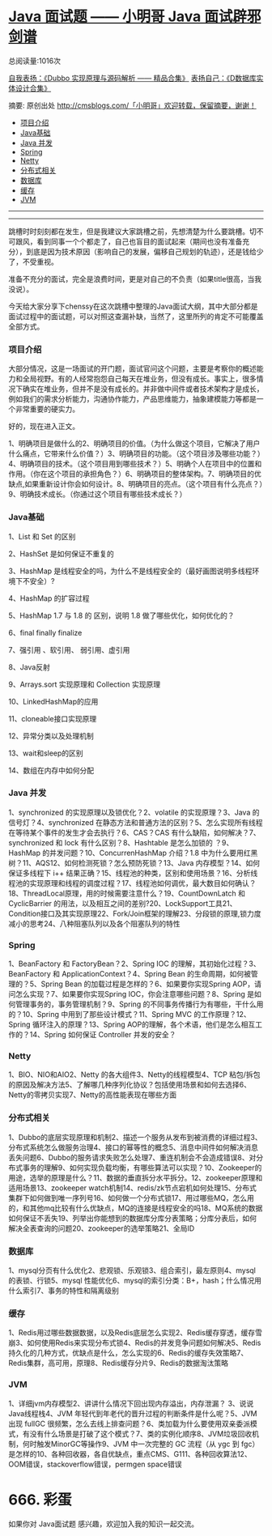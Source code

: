 # [Java 面试题 —— 小明哥 Java 面试辟邪剑谱](http://www.iocoder.cn/Interview/sike/)



 总阅读量:1016次

[自我表扬：《Dubbo 实现原理与源码解析 —— 精品合集》](http://www.iocoder.cn/Dubbo/good-collection/?title) 
[表扬自己：《D数据库实体设计合集》](http://www.iocoder.cn/Entity/good-collection/?title)

摘要: 原创出处 http://cmsblogs.com/「小明哥」欢迎转载，保留摘要，谢谢！

- [项目介绍](http://www.iocoder.cn/Interview/sike/)
- [Java基础](http://www.iocoder.cn/Interview/sike/)
- [Java 并发](http://www.iocoder.cn/Interview/sike/)
- [Spring](http://www.iocoder.cn/Interview/sike/)
- [Netty](http://www.iocoder.cn/Interview/sike/)
- [分布式相关](http://www.iocoder.cn/Interview/sike/)
- [数据库](http://www.iocoder.cn/Interview/sike/)
- [缓存](http://www.iocoder.cn/Interview/sike/)
- [JVM](http://www.iocoder.cn/Interview/sike/)

------

------

跳槽时时刻刻都在发生，但是我建议大家跳槽之前，先想清楚为什么要跳槽。切不可跟风，看到同事一个个都走了，自己也盲目的面试起来（期间也没有准备充分），到底是因为技术原因（影响自己的发展，偏移自己规划的轨迹），还是钱给少了，不受重视。

准备不充分的面试，完全是浪费时间，更是对自己的不负责（如果title很高，当我没说）。

今天给大家分享下chenssy在这次跳槽中整理的Java面试大纲，其中大部分都是面试过程中的面试题，可以对照这查漏补缺，当然了，这里所列的肯定不可能覆盖全部方式。

### 项目介绍

大部分情况，这是一场面试的开门题，面试官问这个问题，主要是考察你的概述能力和全局视野。有的人经常抱怨自己每天在堆业务，但没有成长。事实上，很多情况下确实在堆业务，但并不是没有成长的。并非做中间件或者技术架构才是成长，例如我们的需求分析能力，沟通协作能力，产品思维能力，抽象建模能力等都是一个非常重要的硬实力。

好的，现在进入正文。

1、明确项目是做什么的2、明确项目的价值。（为什么做这个项目，它解决了用户什么痛点，它带来什么价值？）3、明确项目的功能。（这个项目涉及哪些功能？）4、明确项目的技术。（这个项目用到哪些技术？）5、明确个人在项目中的位置和作用。（你在这个项目的承担角色？）6、明确项目的整体架构。7、明确项目的优缺点,如果重新设计你会如何设计。8、明确项目的亮点。（这个项目有什么亮点？）9、明确技术成长。（你通过这个项目有哪些技术成长？）

### Java基础

1、List 和 Set 的区别

2、HashSet 是如何保证不重复的

3、HashMap 是线程安全的吗，为什么不是线程安全的（最好画图说明多线程环境下不安全）?

4、HashMap 的扩容过程

5、HashMap 1.7 与 1.8 的 区别，说明 1.8 做了哪些优化，如何优化的？

6、final finally finalize

7、强引用 、软引用、 弱引用、虚引用

8、Java反射

9、Arrays.sort 实现原理和 Collection 实现原理

10、LinkedHashMap的应用

11、cloneable接口实现原理

12、异常分类以及处理机制

13、wait和sleep的区别

14、数组在内存中如何分配

### Java 并发

1、synchronized 的实现原理以及锁优化？2、volatile 的实现原理？3、Java 的信号灯？4、synchronized 在静态方法和普通方法的区别？5、怎么实现所有线程在等待某个事件的发生才会去执行？6、CAS？CAS 有什么缺陷，如何解决？7、synchronized 和 lock 有什么区别？8、Hashtable 是怎么加锁的 ？9、HashMap 的并发问题？10、ConcurrenHashMap 介绍？1.8 中为什么要用红黑树？11、AQS12、如何检测死锁？怎么预防死锁？13、Java 内存模型？14、如何保证多线程下 i++ 结果正确？15、线程池的种类，区别和使用场景？16、分析线程池的实现原理和线程的调度过程？17、线程池如何调优，最大数目如何确认？18、ThreadLocal原理，用的时候需要注意什么？19、CountDownLatch 和 CyclicBarrier 的用法，以及相互之间的差别?20、LockSupport工具21、Condition接口及其实现原理22、Fork/Join框架的理解23、分段锁的原理,锁力度减小的思考24、八种阻塞队列以及各个阻塞队列的特性

### Spring

1、BeanFactory 和 FactoryBean？2、Spring IOC 的理解，其初始化过程？3、BeanFactory 和 ApplicationContext？4、Spring Bean 的生命周期，如何被管理的？5、Spring Bean 的加载过程是怎样的？6、如果要你实现Spring AOP，请问怎么实现？7、如果要你实现Spring IOC，你会注意哪些问题？8、Spring 是如何管理事务的，事务管理机制？9、Spring 的不同事务传播行为有哪些，干什么用的？10、Spring 中用到了那些设计模式？11、Spring MVC 的工作原理？12、Spring 循环注入的原理？13、Spring AOP的理解，各个术语，他们是怎么相互工作的？14、Spring 如何保证 Controller 并发的安全？

### Netty

1、BIO、NIO和AIO2、Netty 的各大组件3、Netty的线程模型4、TCP 粘包/拆包的原因及解决方法5、了解哪几种序列化协议？包括使用场景和如何去选择6、Netty的零拷贝实现7、Netty的高性能表现在哪些方面

### 分布式相关

1、Dubbo的底层实现原理和机制2、描述一个服务从发布到被消费的详细过程3、分布式系统怎么做服务治理4、接口的幂等性的概念5、消息中间件如何解决消息丢失问题6、Dubbo的服务请求失败怎么处理7、重连机制会不会造成错误8、对分布式事务的理解9、如何实现负载均衡，有哪些算法可以实现？10、Zookeeper的用途，选举的原理是什么？11、数据的垂直拆分水平拆分。12、zookeeper原理和适用场景13、zookeeper watch机制14、redis/zk节点宕机如何处理15、分布式集群下如何做到唯一序列号16、如何做一个分布式锁17、用过哪些MQ，怎么用的，和其他mq比较有什么优缺点，MQ的连接是线程安全的吗18、MQ系统的数据如何保证不丢失19、列举出你能想到的数据库分库分表策略；分库分表后，如何解决全表查询的问题20、zookeeper的选举策略21、全局ID

### 数据库

1、mysql分页有什么优化2、悲观锁、乐观锁3、组合索引，最左原则4、mysql 的表锁、行锁5、mysql 性能优化6、mysql的索引分类：B+，hash；什么情况用什么索引7、事务的特性和隔离级别

### 缓存

1、Redis用过哪些数据数据，以及Redis底层怎么实现2、Redis缓存穿透，缓存雪崩3、如何使用Redis来实现分布式锁4、Redis的并发竞争问题如何解决5、Redis持久化的几种方式，优缺点是什么，怎么实现的6、Redis的缓存失效策略7、Redis集群，高可用，原理8、Redis缓存分片9、Redis的数据淘汰策略

### JVM

1、详细jvm内存模型2、讲讲什么情况下回出现内存溢出，内存泄漏？ 3、说说Java线程栈4、JVM 年轻代到年老代的晋升过程的判断条件是什么呢？5、JVM 出现 fullGC 很频繁，怎么去线上排查问题？6、类加载为什么要使用双亲委派模式，有没有什么场景是打破了这个模式？7、类的实例化顺序8、JVM垃圾回收机制，何时触发MinorGC等操作9、JVM 中一次完整的 GC 流程（从 ygc 到 fgc）是怎样的10、各种回收器，各自优缺点，重点CMS、G111、各种回收算法12、OOM错误，stackoverflow错误，permgen space错误

# 666. 彩蛋

如果你对 Java面试题 感兴趣，欢迎加入我的知识一起交流。
